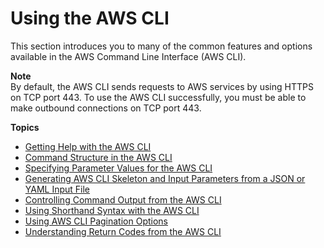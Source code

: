 # Using the AWS CLI<a name="cli-chap-using"></a>

This section introduces you to many of the common features and options available in the AWS Command Line Interface \(AWS CLI\)\.

**Note**  
By default, the AWS CLI sends requests to AWS services by using HTTPS on TCP port 443\. To use the AWS CLI successfully, you must be able to make outbound connections on TCP port 443\.

**Topics**
+ [Getting Help with the AWS CLI](cli-usage-help.md)
+ [Command Structure in the AWS CLI](cli-usage-commandstructure.md)
+ [Specifying Parameter Values for the AWS CLI](cli-usage-parameters.md)
+ [Generating AWS CLI Skeleton and Input Parameters from a JSON or YAML Input File](cli-usage-skeleton.md)
+ [Controlling Command Output from the AWS CLI](cli-usage-output.md)
+ [Using Shorthand Syntax with the AWS CLI](cli-usage-shorthand.md)
+ [Using AWS CLI Pagination Options](cli-usage-pagination.md)
+ [Understanding Return Codes from the AWS CLI](cli-usage-returncodes.md)